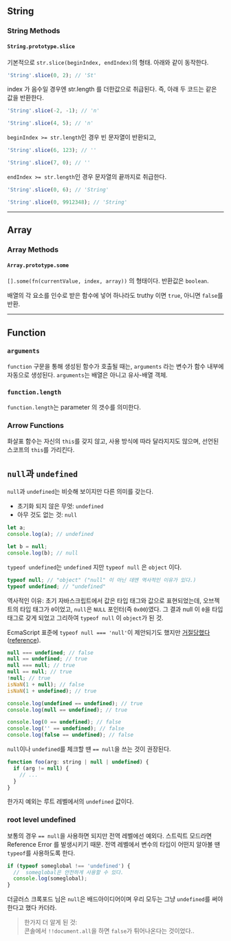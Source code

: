 ## String

### String Methods

#### `String.prototype.slice`

기본적으로 `str.slice(beginIndex, endIndex)`의 형태. 아래와 같이 동작한다.

```js
'String'.slice(0, 2); // 'St'
```

index 가 음수일 경우엔 str.length 를 더한값으로 취급된다. 즉, 아래 두 코드는 같은 값을 반환한다.

```js
'String'.slice(-2, -1); // 'n'

'String'.slice(4, 5); // 'n'
```

`beginIndex >= str.length`인 경우 빈 문자열이 반환되고,

```js
'String'.slice(6, 123); // ''

'String'.slice(7, 0); // ''
```

`endIndex >= str.length`인 경우 문자열의 끝까지로 취급한다.

```js
'String'.slice(0, 6); // 'String'

'String'.slice(0, 9912348); // 'String'
```

---

## Array

### Array Methods

#### `Array.prototype.some`

`[].some(fn(currentValue, index, array))` 의 형태이다. 반환값은 `boolean`.

배열의 각 요소를 인수로 받은 함수에 넣어 하나라도 truthy 이면 `true`, 아니면 `false`를 반환.

---

## Function

### `arguments`

`function` 구문을 통해 생성된 함수가 호출될 때는, `arguments` 라는 변수가 함수 내부에 자동으로 생성된다. `arguments`는 배열은 아니고 유사-배열 객체.

### `function.length`

`function.length`는 parameter 의 갯수를 의미한다.

### Arrow Functions

화살표 함수는 자신의 `this`를 갖지 않고, 사용 방식에 따라 달라지지도 않으며, 선언된 스코프의 `this`를 가리킨다.

## `null`과 `undefined`

`null`과 `undefined`는 비슷해 보이지만 다른 의미를 갖는다.

* 초기화 되지 않은 무엇: `undefined`
* 아무 것도 없는 것: `null`

```js
let a;
console.log(a); // undefined

let b = null;
console.log(b); // null
```

`typeof undefined`는 `undefined` 지만
`typeof null` 은 `object` 이다.

```js
typeof null; // "object" ("null" 이 아닌 데엔 역사적인 이유가 있다.)
typeof undefined; // "undefined"
```

역사적인 이유:
초기 자바스크립트에서 값은 타입 태그와 값으로 표현되었는데, 오브젝트의 타입 태그가 `0`이었고, `null`은 `NULL` 포인터(즉 `0x00`)였다. 그 결과 null 이 `0`을 타입 태그로 갖게 되었고 그리하여 `typeof null` 이 `object`가 된 것.

EcmaScript 표준에 `typeof null === 'null'`이 제안되기도 했지만 [거절당했다](https://archive.is/sPyGA#selection-101.8-114.0)([reference](https://stackoverflow.com/a/18808270/8994411)).

```js
null === undefined; // false
null == undefined; // true
null === null; // true
null == null; // true
!null; // true
isNaN(1 + null); // false
isNaN(1 + undefined); // true
```

```js
console.log(undefined == undefined); // true
console.log(null == undefined); // true

console.log(0 == undefined); // false
console.log('' == undefined); // false
console.log(false == undefined); // false
```

`null`이나 `undefined`를 체크할 땐 `== null`을 쓰는 것이 권장된다.

```js
function foo(arg: string | null | undefined) {
  if (arg != null) {
    // ...
  }
}
```

한가지 예외는 루트 레벨에서의 `undefined` 값이다.

### root level undefined

보통의 경우 `== null`을 사용하면 되지만 전역 레벨에선 예외다. 스트릭트 모드라면 Reference Error 를 발생시키기 때문.
전역 레벨에서 변수의 타입이 어떤지 알아볼 땐 `typeof`를 사용하도록 한다.

```js
if (typeof someglobal !== 'undefined') {
  //  someglobal은 안전하게 사용할 수 있다.
  console.log(someglobal);
}
```

더글러스 크록포드 님은 `null`은 배드아이디어이며 우리 모두는 그냥 `undefined`를 써야 한다고 했다 카더라.

> 한가지 더 알게 된 것:  
> 콘솔에서 `!!document.all`을 하면 `false`가 튀어나온다는 것이었다..
